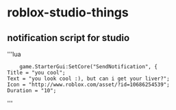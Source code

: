 # roblox-studio-things
## notification script for studio
'''lua

        game.StarterGui:SetCore("SendNotification", {
	Title = "you cool";
	Text = "you look cool :), but can i get your liver?";
	Icon = "http://www.roblox.com/asset/?id=10686254539";
	Duration = "10";
'''
